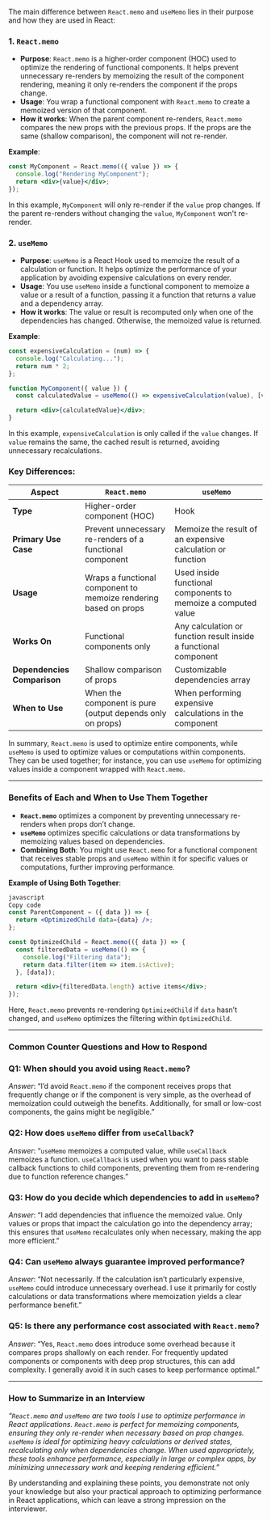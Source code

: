 The main difference between `React.memo` and `useMemo` lies in their purpose and how they are used in React:

### 1. **`React.memo`**

- **Purpose**: `React.memo` is a higher-order component (HOC) used to optimize the rendering of functional components. It helps prevent unnecessary re-renders by memoizing the result of the component rendering, meaning it only re-renders the component if the props change.
- **Usage**: You wrap a functional component with `React.memo` to create a memoized version of that component.
- **How it works**: When the parent component re-renders, `React.memo` compares the new props with the previous props. If the props are the same (shallow comparison), the component will not re-render.

**Example**:

```jsx
const MyComponent = React.memo(({ value }) => {
  console.log("Rendering MyComponent");
  return <div>{value}</div>;
});

```

In this example, `MyComponent` will only re-render if the `value` prop changes. If the parent re-renders without changing the `value`, `MyComponent` won't re-render.

### 2. **`useMemo`**

- **Purpose**: `useMemo` is a React Hook used to memoize the result of a calculation or function. It helps optimize the performance of your application by avoiding expensive calculations on every render.
- **Usage**: You use `useMemo` inside a functional component to memoize a value or a result of a function, passing it a function that returns a value and a dependency array.
- **How it works**: The value or result is recomputed only when one of the dependencies has changed. Otherwise, the memoized value is returned.

**Example**:

```jsx
const expensiveCalculation = (num) => {
  console.log("Calculating...");
  return num * 2;
};

function MyComponent({ value }) {
  const calculatedValue = useMemo(() => expensiveCalculation(value), [value]);

  return <div>{calculatedValue}</div>;
}

```

In this example, `expensiveCalculation` is only called if the `value` changes. If `value` remains the same, the cached result is returned, avoiding unnecessary recalculations.

### Key Differences:

| Aspect | `React.memo` | `useMemo` |
| --- | --- | --- |
| **Type** | Higher-order component (HOC) | Hook |
| **Primary Use Case** | Prevent unnecessary re-renders of a functional component | Memoize the result of an expensive calculation or function |
| **Usage** | Wraps a functional component to memoize rendering based on props | Used inside functional components to memoize a computed value |
| **Works On** | Functional components only | Any calculation or function result inside a functional component |
| **Dependencies Comparison** | Shallow comparison of props | Customizable dependencies array |
| **When to Use** | When the component is pure (output depends only on props) | When performing expensive calculations in the component |

In summary, `React.memo` is used to optimize entire components, while `useMemo` is used to optimize values or computations within components. They can be used together; for instance, you can use `useMemo` for optimizing values inside a component wrapped with `React.memo`.

---

### **Benefits of Each and When to Use Them Together**

- **`React.memo`** optimizes a component by preventing unnecessary re-renders when props don’t change.
- **`useMemo`** optimizes specific calculations or data transformations by memoizing values based on dependencies.
- **Combining Both**: You might use `React.memo` for a functional component that receives stable props and `useMemo` within it for specific values or computations, further improving performance.

**Example of Using Both Together**:

```jsx
javascript
Copy code
const ParentComponent = ({ data }) => {
  return <OptimizedChild data={data} />;
};

const OptimizedChild = React.memo(({ data }) => {
  const filteredData = useMemo(() => {
    console.log("Filtering data");
    return data.filter(item => item.isActive);
  }, [data]);

  return <div>{filteredData.length} active items</div>;
});

```

Here, `React.memo` prevents re-rendering `OptimizedChild` if `data` hasn’t changed, and `useMemo` optimizes the filtering within `OptimizedChild`.

---

### **Common Counter Questions and How to Respond**

### **Q1: When should you avoid using `React.memo`?**

*Answer*: “I’d avoid `React.memo` if the component receives props that frequently change or if the component is very simple, as the overhead of memoization could outweigh the benefits. Additionally, for small or low-cost components, the gains might be negligible.”

### **Q2: How does `useMemo` differ from `useCallback`?**

*Answer*: “`useMemo` memoizes a computed value, while `useCallback` memoizes a function. `useCallback` is used when you want to pass stable callback functions to child components, preventing them from re-rendering due to function reference changes.”

### **Q3: How do you decide which dependencies to add in `useMemo`?**

*Answer*: “I add dependencies that influence the memoized value. Only values or props that impact the calculation go into the dependency array; this ensures that `useMemo` recalculates only when necessary, making the app more efficient.”

### **Q4: Can `useMemo` always guarantee improved performance?**

*Answer*: “Not necessarily. If the calculation isn’t particularly expensive, `useMemo` could introduce unnecessary overhead. I use it primarily for costly calculations or data transformations where memoization yields a clear performance benefit.”

### **Q5: Is there any performance cost associated with `React.memo`?**

*Answer*: “Yes, `React.memo` does introduce some overhead because it compares props shallowly on each render. For frequently updated components or components with deep prop structures, this can add complexity. I generally avoid it in such cases to keep performance optimal.”

---

### **How to Summarize in an Interview**

*“`React.memo` and `useMemo` are two tools I use to optimize performance in React applications. `React.memo` is perfect for memoizing components, ensuring they only re-render when necessary based on prop changes. `useMemo` is ideal for optimizing heavy calculations or derived states, recalculating only when dependencies change. When used appropriately, these tools enhance performance, especially in large or complex apps, by minimizing unnecessary work and keeping rendering efficient.”*

By understanding and explaining these points, you demonstrate not only your knowledge but also your practical approach to optimizing performance in React applications, which can leave a strong impression on the interviewer.